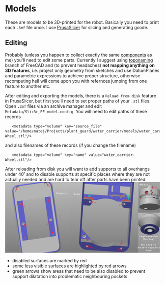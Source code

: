 # Models
These are models to be 3D-printed for the robot. Basically you need to print each `.3mf` file once.
I use [PrusaSlicer](https://www.prusa3d.com/) for slicing and generating gcode.

## Editing
Probably (unless you happen to collect exactly the same [components](../README.md#shopping-list) as me) you'll need to edit
some parts. Currently I suggest using [toponaming](https://github.com/FreeCAD/FreeCAD/tree/development/toponaming) branch of
FreeCAD and (to prevent headaches) **not mapping anything on 3D features**, i.e. project only geometry from sketches and
use DatumPlanes and parametric expressions to achieve proper structure, otherwise recomputing hell will come upon you
with refernces jumping from one feature to another etc.

After editing and exporting the models, there is a `Reload from disk` feature in PrusaSlicer, but first you'll need to
set proper paths of your `.stl` files. Open `.3mf` files via an archive manager and edit `Metadata/Slic3r_PE_model.config`.
You will need to edit paths of these records
```
   <metadata type="volume" key="source_file" value="/home/matej/Projects/plant_guard/water_carrier/models/water_carrier-Wheel.stl"/>
```
and also filenames of these records (if you change the filename)
```
   <metadata type="volume" key="name" value="water_carrier-Wheel.stl"/>
```

After reloading from disk you will want to add supports to all overhangs under 40˚ and to disable supports at specific places where they are not actually needed and are
hard to tear off after parts have been printed
![Supports to be disabled](../doc/disabled-supports.jpg)
 * disabled surfaces are marked by red
 * some less visible surfaces are highlighted by red arrows
 * green arrows show areas that need to be also disabled to prevent support dilatation into problematic neighbouring pockets